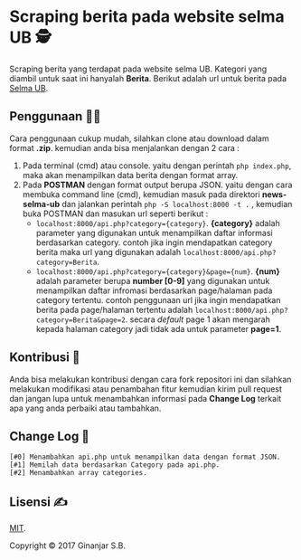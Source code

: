 # Scraping berita pada website selma UB 🕵️‍

Scraping berita yang terdapat pada website selma UB.
Kategori yang diambil untuk saat ini hanyalah **Berita**.
Berikut adalah url untuk berita pada [Selma UB](https://selma.ub.ac.id/category/).

## Penggunaan 👨‍💻
Cara penggunaan cukup mudah, silahkan clone atau download dalam format **.zip**.
kemudian anda bisa menjalankan dengan 2 cara :

1. Pada terminal (cmd) atau console. yaitu dengan perintah `php index.php`, maka akan menampilkan data berita dengan format array.
2. Pada **POSTMAN** dengan format output berupa JSON. yaitu dengan cara membuka command line (cmd), kemudian masuk pada direktori **news-selma-ub** dan jalankan perintah `php -S localhost:8000 -t .` , kemudian buka POSTMAN dan masukan url seperti berikut :
    * `localhost:8000/api.php?category={category}`. **{category}** adalah parameter yang digunakan untuk menampilkan daftar informasi berdasarkan category. contoh jika ingin mendapatkan category berita maka url yang digunakan adalah `localhost:8000/api.php?category=Berita`.
    * `localhost:8000/api.php?category={category}&page={num}`. **{num}** adalah parameter berupa **number [0-9]** yang digunakan untuk menampilkan daftar infromasi berdasarkan page/halaman pada category tertentu. contoh penggunaan url jika ingin mendapatkan berita pada page/halaman tertentu adalah `localhost:8000/api.php?category=Berita&page=2`. secara *default* page 1 akan mengarah kepada halaman category jadi tidak ada untuk parameter **page=1**.

## Kontribusi 👀
Anda bisa melakukan kontribusi dengan cara fork repositori ini dan silahkan melakukan modifikasi atau penambahan fitur kemudian kirim pull request dan jangan lupa untuk menambahkan informasi pada **Change Log** terkait apa yang anda perbaiki atau tambahkan.

## Change Log 👣
```
[#0] Menambahkan api.php untuk menampilkan data dengan format JSON.
[#1] Memilah data berdasarkan Category pada api.php.
[#2] Menambahkan array categories.
```

## Lisensi ✍️
[MIT](http://opensource.org/licenses/MIT).

Copyright © 2017 Ginanjar S.B.